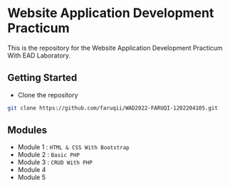 # Website Application Development Practicum

This is the repository for the Website Application Development Practicum With EAD Laboratory.

## Getting Started
- Clone the repository
```bash
git clone https://github.com/faruqii/WAD2022-FARUQI-1202204105.git
```

## Modules
- Module 1 : `HTML & CSS With Bootstrap`
- Module 2 : `Basic PHP`
- Module 3 : `CRUD With PHP`
- Module 4
- Module 5





